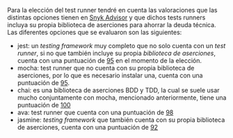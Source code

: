 Para la elección del test runner tendré en cuenta las valoraciones que las distintas opciones tienen en [Snyk Advisor](https://snyk.io/advisor/) y que dichos tests runners incluya su propia biblioteca de aserciones para ahorrar la deuda técnica.
Las diferentes opciones que se evaluaron son las siguientes:
 - jest: un _testing framework_ muy completo que no solo cuenta con un _test runner_, si no que también incluye su propia _biblioteca de aserciones_, cuenta con una puntuación de [95](https://snyk.io/advisor/npm-package/jest) en el momento de la elección.
 - mocha: test runner que no cuenta con su propia biblioteca de aserciones, por lo que es necesario instalar una, cuenta con una puntuación de [95](https://snyk.io/advisor/npm-package/mocha).
 - chai: es una biblioteca de aserciones BDD y TDD, la cual se suele usar mucho conjuntamente con mocha, mencionado anteriormente, tiene una puntuación de [100](https://snyk.io/advisor/npm-package/chai)
 - ava: test runner que cuenta con una puntuación de [98](https://snyk.io/advisor/npm-package/ava)
 - jasmine: _testing framework_ que también cuenta con su propia biblioteca de aserciones, cuenta con una puntuación de [92](https://snyk.io/advisor/npm-package/jasmine) 
